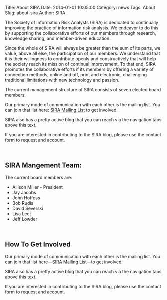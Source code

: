Title: About SIRA
Date: 2014-01-01 10:05:00
Category: news
Tags: About
Slug: about-sira
Author: SIRA

The Society of Information Risk Analysts (SIRA) is dedicated to continually improving the practice of information risk analysis. We endeavor to do this by supporting the collaborative efforts of our members through research, knowledge sharing, and member-driven education.

Since the whole of SIRA will always be greater than the sum of its parts, we value, above all else, the participation of our members. We understand that it is their willingness to contribute openly and constructively that will help the society reach its mission of continual improvement. To that end, SIRA promotes the collaborative efforts if its members by offering a variety of connection methods, online and off, print and electronic, challenging traditional limitations with new technology and passion.

The current management structure of SIRA consists of seven elected board members.

Our primary mode of communication with each other is the mailing list. You can join that list here: <a href="http://lists.societyinforisk.org/mailman/listinfo/sira">SIRA Mailing List</a> to get involved.

SIRA also has a pretty active blog that you can reach via the navigation tabs above this text.

If you are interested in contributing to the SIRA blog, please use the contact form to request and account.

&nbsp;
## SIRA Mangement Team:

The current board members are:

- Allison Miller - President
- Jay Jacobs
- John Hoffoss
- Bob Rudis
- David Severski
- Lisa Leet
- Jeff Lowder

&nbsp;
## How To Get Involved

Our primary mode of communication with each other is the mailing list. You can join that list here&mdash;[SIRA Mailing List](http://lists.societyinforisk.org/mailman/listinfo/sira)&mdash;to get involved.

SIRA also has a pretty active blog that you can reach via the navigation tabs above this text.

If you are interested in contributing to the SIRA blog, please use the contact form to request and account.
